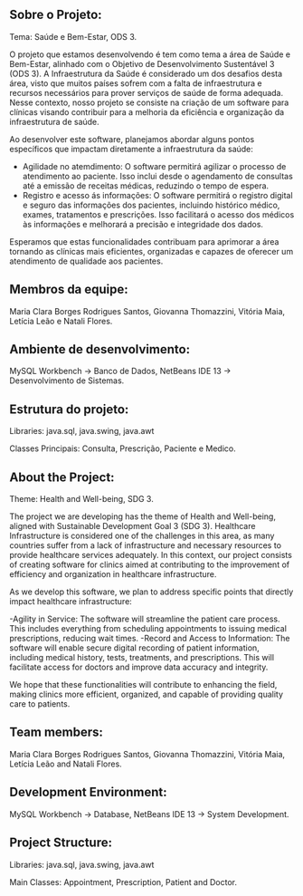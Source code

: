 ## Sobre o Projeto:
Tema: Saúde e Bem-Estar, ODS 3.

O projeto que estamos desenvolvendo é tem como tema a área de Saúde e Bem-Estar, alinhado com o Objetivo de Desenvolvimento Sustentável 3 (ODS 3). A Infraestrutura da Saúde é considerado um dos desafios desta área, visto que muitos países sofrem com a falta de infraestrutura e recursos necessários para prover serviços de saúde de forma adequada. Nesse contexto, nosso projeto se consiste na criação de um software para clínicas visando contribuir para a melhoria da eficiência e organização da infraestrutura de saúde.

Ao desenvolver este software, planejamos abordar alguns pontos específicos que impactam diretamente a infraestrutura da saúde:

- Agilidade no atemdimento: O software permitirá agilizar o processo de atendimento ao paciente. Isso inclui desde o agendamento de consultas até a emissão de receitas médicas, reduzindo o tempo de espera.
- Registro e acesso ás informações: O software permitirá o registro digital e seguro das informações dos pacientes, incluindo histórico médico, exames, tratamentos e prescrições. Isso facilitará o acesso dos médicos às informações e melhorará a precisão e integridade dos dados.

Esperamos que estas funcionalidades contribuam para aprimorar a área tornando as clínicas mais eficientes, organizadas e capazes de oferecer um atendimento de qualidade aos pacientes.

## Membros da equipe:
Maria Clara Borges Rodrigues Santos, Giovanna Thomazzini, Vitória Maia, Letícia Leão e Natali Flores.

## Ambiente de desenvolvimento:
MySQL Workbench -> Banco de Dados, NetBeans IDE 13 -> Desenvolvimento de Sistemas.

## Estrutura do projeto:
Libraries: java.sql, java.swing, java.awt

Classes Principais: Consulta, Prescrição, Paciente e Medico.


## About the Project:
Theme: Health and Well-being, SDG 3.

The project we are developing has the theme of Health and Well-being, aligned with Sustainable Development Goal 3 (SDG 3). Healthcare Infrastructure is considered one of the challenges in this area, as many countries suffer from a lack of infrastructure and necessary resources to provide healthcare services adequately. In this context, our project consists of creating software for clinics aimed at contributing to the improvement of efficiency and organization in healthcare infrastructure.

As we develop this software, we plan to address specific points that directly impact healthcare infrastructure:

-Agility in Service: The software will streamline the patient care process. This includes everything from scheduling appointments to issuing medical prescriptions, reducing wait times.
-Record and Access to Information: The software will enable secure digital recording of patient information, including medical history, tests, treatments, and prescriptions. This will facilitate access for doctors and improve data accuracy and integrity.

We hope that these functionalities will contribute to enhancing the field, making clinics more efficient, organized, and capable of providing quality care to patients.

## Team members:
Maria Clara Borges Rodrigues Santos, Giovanna Thomazzini, Vitória Maia, Letícia Leão and Natali Flores.

## Development Environment:
MySQL Workbench -> Database, NetBeans IDE 13 -> System Development.

## Project Structure:
Libraries: java.sql, java.swing, java.awt

Main Classes: Appointment, Prescription, Patient and Doctor.
